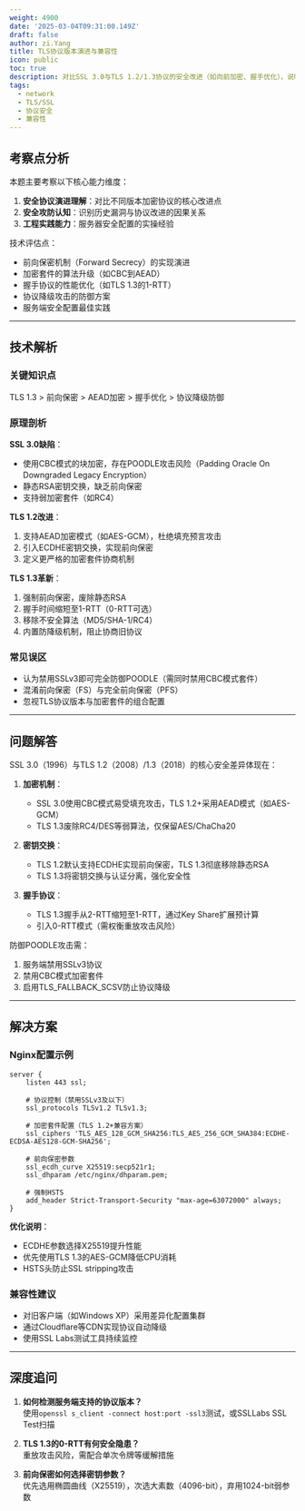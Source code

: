 ```yaml
---
weight: 4900
date: '2025-03-04T09:31:00.149Z'
draft: false
author: zi.Yang
title: TLS协议版本演进与兼容性
icon: public
toc: true
description: 对比SSL 3.0与TLS 1.2/1.3协议的安全改进（如向前加密、握手优化），说明如何禁用不安全协议版本以应对POODLE等攻击。
tags:
  - network
  - TLS/SSL
  - 协议安全
  - 兼容性
---
```


## 考察点分析

本题主要考察以下核心能力维度：
1. **安全协议演进理解**：对比不同版本加密协议的核心改进点
2. **安全攻防认知**：识别历史漏洞与协议改进的因果关系
3. **工程实践能力**：服务器安全配置的实操经验

技术评估点：
- 前向保密机制（Forward Secrecy）的实现演进
- 加密套件的算法升级（如CBC到AEAD）
- 握手协议的性能优化（如TLS 1.3的1-RTT）
- 协议降级攻击的防御方案
- 服务端安全配置最佳实践

---

## 技术解析

### 关键知识点
TLS 1.3 > 前向保密 > AEAD加密 > 握手优化 > 协议降级防御

### 原理剖析
**SSL 3.0缺陷**：
- 使用CBC模式的块加密，存在POODLE攻击风险（Padding Oracle On Downgraded Legacy Encryption）
- 静态RSA密钥交换，缺乏前向保密
- 支持弱加密套件（如RC4）

**TLS 1.2改进**：
1. 支持AEAD加密模式（如AES-GCM），杜绝填充预言攻击
2. 引入ECDHE密钥交换，实现前向保密
3. 定义更严格的加密套件协商机制

**TLS 1.3革新**：
1. 强制前向保密，废除静态RSA
2. 握手时间缩短至1-RTT（0-RTT可选）
3. 移除不安全算法（MD5/SHA-1/RC4）
4. 内置防降级机制，阻止协商旧协议

### 常见误区
- 认为禁用SSLv3即可完全防御POODLE（需同时禁用CBC模式套件）
- 混淆前向保密（FS）与完全前向保密（PFS）
- 忽视TLS协议版本与加密套件的组合配置

---

## 问题解答

SSL 3.0（1996）与TLS 1.2（2008）/1.3（2018）的核心安全差异体现在：

1. **加密机制**：
   - SSL 3.0使用CBC模式易受填充攻击，TLS 1.2+采用AEAD模式（如AES-GCM）
   - TLS 1.3废除RC4/DES等弱算法，仅保留AES/ChaCha20

2. **密钥交换**：
   - TLS 1.2默认支持ECDHE实现前向保密，TLS 1.3彻底移除静态RSA
   - TLS 1.3将密钥交换与认证分离，强化安全性

3. **握手协议**：
   - TLS 1.3握手从2-RTT缩短至1-RTT，通过Key Share扩展预计算
   - 引入0-RTT模式（需权衡重放攻击风险）

防御POODLE攻击需：
1. 服务端禁用SSLv3协议
2. 禁用CBC模式加密套件
3. 启用TLS_FALLBACK_SCSV防止协议降级

---

## 解决方案

### Nginx配置示例
```nginx
server {
    listen 443 ssl;
    
    # 协议控制（禁用SSLv3及以下）
    ssl_protocols TLSv1.2 TLSv1.3;
    
    # 加密套件配置（TLS 1.2+兼容方案）
    ssl_ciphers 'TLS_AES_128_GCM_SHA256:TLS_AES_256_GCM_SHA384:ECDHE-ECDSA-AES128-GCM-SHA256';
    
    # 前向保密参数
    ssl_ecdh_curve X25519:secp521r1;
    ssl_dhparam /etc/nginx/dhparam.pem;
    
    # 强制HSTS
    add_header Strict-Transport-Security "max-age=63072000" always;
}
```

**优化说明**：
- ECDHE参数选择X25519提升性能
- 优先使用TLS 1.3的AES-GCM降低CPU消耗
- HSTS头防止SSL stripping攻击

### 兼容性建议
- 对旧客户端（如Windows XP）采用差异化配置集群
- 通过Cloudflare等CDN实现协议自动降级
- 使用SSL Labs测试工具持续监控

---

## 深度追问

1. **如何检测服务端支持的协议版本？**  
   使用`openssl s_client -connect host:port -ssl3`测试，或SSLLabs SSL Test扫描

2. **TLS 1.3的0-RTT有何安全隐患？**  
   重放攻击风险，需配合单次令牌等缓解措施

3. **前向保密如何选择密钥参数？**  
  优先选用椭圆曲线（X25519），次选大素数（4096-bit），弃用1024-bit弱参数